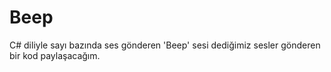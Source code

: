# Beep

C# diliyle sayı bazında ses gönderen 'Beep' sesi dediğimiz sesler gönderen bir kod paylaşacağım.
